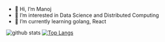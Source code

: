 - 👋 Hi, I’m Manoj
- 👀 I’m interested in Data Science and Distributed Computing
- 🌱 I’m currently learning golang, React

![github stats](https://github-readme-stats.vercel.app/api?username=usernameandme)
[![Top Langs](https://github-readme-stats.vercel.app/api/top-langs/?username=usernameandme)](https://github.com/anuraghazra/github-readme-stats)


<!---
usernameandme/usernameandme is a ✨ special ✨ repository because its `README.md` (this file) appears on your GitHub profile.
You can click the Preview link to take a look at your changes.
--->
